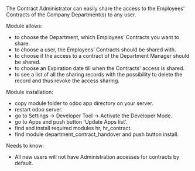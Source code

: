 The Contract Administrator can easily share the access to the Employees’ Contracts of the Company Department(s) to any user.

Module allows:

- to choose the Department, which Employees’ Contracts you want to share. 
- to choose a user, the Employees’ Contracts should be shared with.
- to choose if the access to a contract of the Department Manager should be shared.
- to choose an Expiration date till when the Contracts' access is shared.
- to see a list of all the sharing records with the possibility to delete the record and thus revoke the access sharing.

Module installation:

- copy module folder to odoo app directory on your server.
- restart odoo server.
- go to Settings -> Developer Tool -> Activate the Developer Mode.
- go to Apps and push button 'Update Apps list'.
- find and install required modules hr, hr_contract.
- find module department_contract_handover and push button install.

Needs to know:

- All new users will not have Administration accesses for contracts by default.